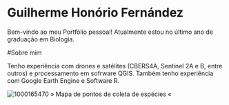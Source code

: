 # Guilherme Honório Fernández 

Bem-vindo ao meu Portfólio pessoal!
Atualmente estou no último ano de graduação em Biologia.

#Sobre mim

Tenho experiência com drones e satélites (CBERS4A, Sentinel 2A e B, entre outros) e processamento em sofrware QGIS. Também tenho experiência com Google Earth Engine e Software R.

![1000165470](https://github.com/user-attachments/assets/6cf5dc0f-4622-45e3-8bac-be93beb6e038)
» Mapa de pontos de coleta de espécies «
